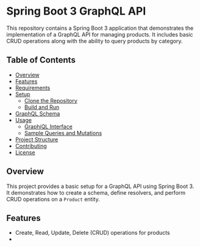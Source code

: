 # Spring Boot 3 GraphQL API

This repository contains a Spring Boot 3 application that demonstrates the implementation of a GraphQL API for managing products. It includes basic CRUD operations along with the ability to query products by category.

## Table of Contents

- [Overview](#overview)
- [Features](#features)
- [Requirements](#requirements)
- [Setup](#setup)
  - [Clone the Repository](#clone-the-repository)
  - [Build and Run](#build-and-run)
- [GraphQL Schema](#graphql-schema)
- [Usage](#usage)
  - [GraphiQL Interface](#graphiql-interface)
  - [Sample Queries and Mutations](#sample-queries-and-mutations)
- [Project Structure](#project-structure)
- [Contributing](#contributing)
- [License](#license)

## Overview

This project provides a basic setup for a GraphQL API using Spring Boot 3. It demonstrates how to create a schema, define resolvers, and perform CRUD operations on a `Product` entity.

## Features

- Create, Read, Update, Delete (CRUD) operations for products
-
